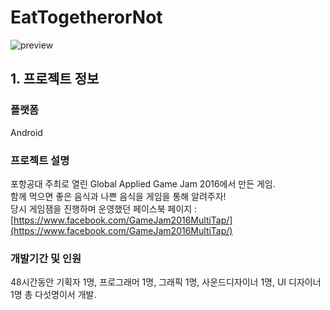 # EatTogetherorNot

![preview][1]

[1]: http://storage.googleapis.com/cr-resource/image/99fd497010b2becad5bd3e2654511f2b/catsirup/1920/44f2f802fa3399f31b34ea9b65bf49d6.png (preview)

## 1. 프로젝트 정보

### 플랫폼
Android

### 프로젝트 설명
포항공대 주최로 열린 Global Applied Game Jam 2016에서 만든 게임.</br>
함께 먹으면 좋은 음식과 나쁜 음식을 게임을 통해 알려주자!</br>
당시 게임잼을 진행하며 운영했던 페이스북 페이지 : [https://www.facebook.com/GameJam2016MultiTap/](https://www.facebook.com/GameJam2016MultiTap/)

### 개발기간 및 인원
48시간동안 기획자 1명, 프로그래머 1명, 그래픽 1명, 사운드디자이너 1명, UI 디자이너 1명 총 다섯명이서 개발.
